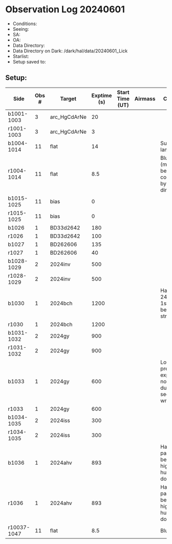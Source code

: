 # Observation Log 20240601

* Conditions: 
* Seeing: 
* SA: 
* OA: 
* Data Directory: 
* Data Directory on Dark: /dark/hal/data/20240601_Lick
* Starlist: 
* Setup saved to: 

## Setup: 


| Side | Obs #     | Target    | Exptime (s) | Start Time (UT) | Airmass | Comments                                                   |
|------|-----------|-----------|-------------|-----------------|---------|------------------------------------------------------------|
|b1001-1003|3|arc_HgCdArNe      |20| |||
|r1001-1003|3|arc_HgCdArNe      |3| |||
|b1004-1014|11|flat      |14| ||Superblue lamp at 80|
|r1004-1014|11|flat      |8.5| ||Blue lamp (might have been contaminated by superblue dimmer)|
|b1015-1025|11|bias      |0| |||
|r1015-1025|11|bias      |0| |||
|b1026|1|BD33d2642      |180| |||
|r1026|1|BD33d2642      |100| |||
|b1027|1|BD262606      |135| |||
|r1027|1|BD262606      |40| |||
|b1028-1029|2|2024inv      |500| |||
|r1028-1029|2|2024inv      |500| |||
|b1030|1|2024bch      |1200| ||Had to stop 24bch after 1st exposure because of strong winds|
|r1030|1|2024bch      |1200| |||
|b1031-1032|2|2024gy      |900| |||
|r1031-1032|2|2024gy      |900| |||
|b1033|1|2024gy      |600| ||Low SN from previous exposures, not sure if it's due to the seeing or wrong target|
|r1033|1|2024gy      |600| |||
|b1034-1035|2|2024iss      |300| |||
|r1034-1035|2|2024iss      |300| |||
|b1036|1|2024ahv      |893| ||Had to stop partway because of high humidity, don't use|
|r1036|1|2024ahv      |893| ||Had to stop partway because of high humidity, don't use|
|r10037-1047|11|flat      |8.5| ||Blue lamp|
